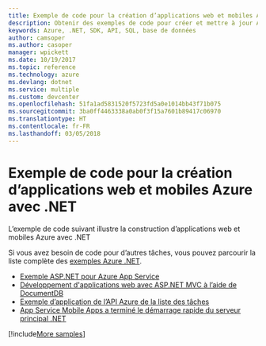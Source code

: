 ```yaml
---
title: Exemple de code pour la création d’applications web et mobiles Azure avec .NET
description: Obtenir des exemples de code pour créer et mettre à jour Azure Web Apps à l’aide de .NET
keywords: Azure, .NET, SDK, API, SQL, base de données
author: camsoper
ms.author: casoper
manager: wpickett
ms.date: 10/19/2017
ms.topic: reference
ms.technology: azure
ms.devlang: dotnet
ms.service: multiple
ms.custom: devcenter
ms.openlocfilehash: 51fa1ad5831520f5723fd5a0e1014bb43f71b075
ms.sourcegitcommit: 3ba0ff4463338a0ab0f3f15a7601b89417c06970
ms.translationtype: HT
ms.contentlocale: fr-FR
ms.lasthandoff: 03/05/2018
---
```

# <a name="sample-code-for-building-azure-web-and-mobile-apps-with-net"></a>Exemple de code pour la création d’applications web et mobiles Azure avec .NET

L’exemple de code suivant illustre la construction d’applications web et mobiles Azure avec .NET

Si vous avez besoin de code pour d’autres tâches, vous pouvez parcourir la liste complète des [exemples Azure .NET](https://azure.microsoft.com/resources/samples/?platform=dotnet&view=azure-dotnet).

- [Exemple ASP.NET pour Azure App Service](https://azure.microsoft.com/resources/samples/app-service-web-dotnet-get-started/)
- [Développement d'applications web avec ASP.NET MVC à l’aide de DocumentDB](https://azure.microsoft.com/resources/samples/documentdb-dotnet-todo-app/
)
- [Exemple d’application de l’API Azure de la liste des tâches](https://azure.microsoft.com/resources/samples/app-service-api-dotnet-todo-list/?cdn=disable)
- [App Service Mobile Apps a terminé le démarrage rapide du serveur principal .NET](https://azure.microsoft.com/resources/samples/app-service-mobile-dotnet-backend-quickstart/)


[!include[More samples](includes/more-samples.md)]
